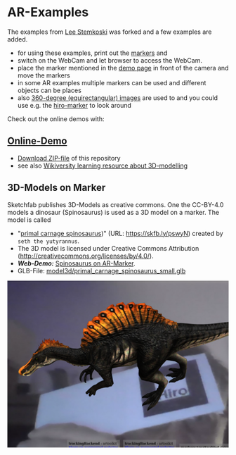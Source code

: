 # AR-Examples
The examples from [Lee Stemkoski](https://github.com/stemkoski/AR-Examples) was forked and a few examples are added.
* for using these examples, print out the [markers](markers/Marker_Printout_AR_demo.pdf) and
* switch on the WebCam and let browser to access the WebCam.
* place the marker mentioned in the [demo page](https://niebert.github.io/AR-Examples) in front of the camera and move the markers
* in some AR examples multiple markers can be used and different objects can be places
* also [360-degree (equirectangular) images](https://www.github.com/niebert/HuginSample) are used to and you could use e.g. the [hiro-marker](markers/Marker_Printout_AR_demo.pdf) to look around

Check out the online demos with:
## [Online-Demo](https://niebert.github.io/AR-Examples)
* [Download ZIP-file](https://github.com/niebert/AR-Examples/archive/refs/heads/master.zip) of this repository
* see also [Wikiversity learning resource about 3D-modelling](https://en.wikiversity.org/wiki/3D_Modelling/Examples/AR_with_Markers)

## 3D-Models on Marker
Sketchfab publishes 3D-Models as creative commons. One the CC-BY-4.0 models a dinosaur (Spinosaurus) is used as a 3D model on a marker. The model is called 
* "[primal carnage spinosaurus](https://skfb.ly/pswyN))" (URL: https://skfb.ly/pswyN) created by `seth the yutyrannus`.
* The 3D model is licensed under Creative Commons Attribution (http://creativecommons.org/licenses/by/4.0/).
* ***Web-Demo:*** [Spinosaurus on AR-Marker](https://niebert.github.io/AR-Examples/spinosaurus_hiro_ar.html).
* GLB-File: [model3d/primal_carnage_spinosaurus_small.glb](model3d/primal_carnage_spinosaurus_small.glb)

![Spinosaurus on AR-Marker](./img/spinosaurus_on_ar_marker.png)
